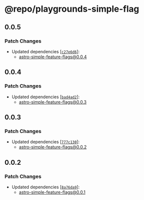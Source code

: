 # @repo/playgrounds-simple-flag

## 0.0.5
### Patch Changes

- Updated dependencies [[`c27e6d6`](https://github.com/sushichan044/astro-simple-feature-flags/commit/c27e6d634dad10d0edd17bb762b9b0aa34e4163f)]:
  - astro-simple-feature-flags@0.0.4

## 0.0.4
### Patch Changes

- Updated dependencies [[`bad4ad2`](https://github.com/sushichan044/astro-simple-feature-flags/commit/bad4ad27991ebc5fc19020c64ec4fd0b517b2338)]:
  - astro-simple-feature-flags@0.0.3

## 0.0.3
### Patch Changes

- Updated dependencies [[`777c130`](https://github.com/sushichan044/astro-simple-feature-flags/commit/777c1300049ec46cf15354f2bf607dc3ae709347)]:
  - astro-simple-feature-flags@0.0.2

## 0.0.2
### Patch Changes

- Updated dependencies [[`8a76da9`](https://github.com/sushichan044/astro-simple-feature-flags/commit/8a76da9509528b5835bc86541dcb1ff3e265548e)]:
  - astro-simple-feature-flags@0.0.1

